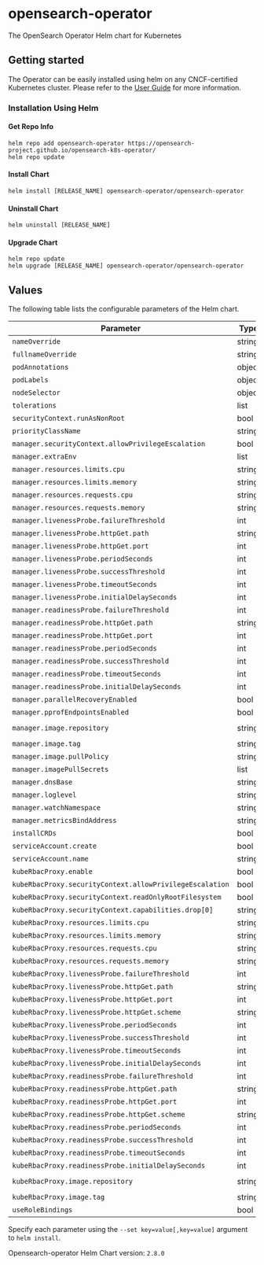 # opensearch-operator

The OpenSearch Operator Helm chart for Kubernetes

## Getting started

The Operator can be easily installed using helm on any CNCF-certified Kubernetes cluster. Please refer to the [User Guide](https://github.com/opensearch-project/opensearch-k8s-operator/blob/main/docs/userguide/main.md) for more information.

### Installation Using Helm

#### Get Repo Info

```shell
helm repo add opensearch-operator https://opensearch-project.github.io/opensearch-k8s-operator/
helm repo update
```

#### Install Chart

```shell
helm install [RELEASE_NAME] opensearch-operator/opensearch-operator
```

#### Uninstall Chart

```shell
helm uninstall [RELEASE_NAME]
```

#### Upgrade Chart

```shell
helm repo update
helm upgrade [RELEASE_NAME] opensearch-operator/opensearch-operator
```

## Values

The following table lists the configurable parameters of the Helm chart.

| Parameter | Type | Default | Description |
| --- | ---- | ------- | ----------- |
| `nameOverride` | string | `""` |  |
| `fullnameOverride` | string | `""` |  |
| `podAnnotations` | object | `{}` |  |
| `podLabels` | object | `{}` |  |
| `nodeSelector` | object | `{}` |  |
| `tolerations` | list | `[]` |  |
| `securityContext.runAsNonRoot` | bool | `true` |  |
| `priorityClassName` | string | `""` |  |
| `manager.securityContext.allowPrivilegeEscalation` | bool | `false` |  |
| `manager.extraEnv` | list | `[]` |  |
| `manager.resources.limits.cpu` | string | `"200m"` |  |
| `manager.resources.limits.memory` | string | `"500Mi"` |  |
| `manager.resources.requests.cpu` | string | `"100m"` |  |
| `manager.resources.requests.memory` | string | `"350Mi"` |  |
| `manager.livenessProbe.failureThreshold` | int | `3` |  |
| `manager.livenessProbe.httpGet.path` | string | `"/healthz"` |  |
| `manager.livenessProbe.httpGet.port` | int | `8081` |  |
| `manager.livenessProbe.periodSeconds` | int | `15` |  |
| `manager.livenessProbe.successThreshold` | int | `1` |  |
| `manager.livenessProbe.timeoutSeconds` | int | `3` |  |
| `manager.livenessProbe.initialDelaySeconds` | int | `10` |  |
| `manager.readinessProbe.failureThreshold` | int | `3` |  |
| `manager.readinessProbe.httpGet.path` | string | `"/readyz"` |  |
| `manager.readinessProbe.httpGet.port` | int | `8081` |  |
| `manager.readinessProbe.periodSeconds` | int | `15` |  |
| `manager.readinessProbe.successThreshold` | int | `1` |  |
| `manager.readinessProbe.timeoutSeconds` | int | `3` |  |
| `manager.readinessProbe.initialDelaySeconds` | int | `10` |  |
| `manager.parallelRecoveryEnabled` | bool | `true` |  |
| `manager.pprofEndpointsEnabled` | bool | `false` |  |
| `manager.image.repository` | string | `"opensearchproject/opensearch-operator"` |  |
| `manager.image.tag` | string | `""` |  |
| `manager.image.pullPolicy` | string | `"Always"` |  |
| `manager.imagePullSecrets` | list | `[]` |  |
| `manager.dnsBase` | string | `"cluster.local"` |  |
| `manager.loglevel` | string | `"info"` |  |
| `manager.watchNamespace` | string | `nil` |  |
| `manager.metricsBindAddress` | string | `"127.0.0.1:8080"` |  |
| `installCRDs` | bool | `true` |  |
| `serviceAccount.create` | bool | `true` |  |
| `serviceAccount.name` | string | `""` |  |
| `kubeRbacProxy.enable` | bool | `true` |  |
| `kubeRbacProxy.securityContext.allowPrivilegeEscalation` | bool | `false` |  |
| `kubeRbacProxy.securityContext.readOnlyRootFilesystem` | bool | `true` |  |
| `kubeRbacProxy.securityContext.capabilities.drop[0]` | string | `"ALL"` |  |
| `kubeRbacProxy.resources.limits.cpu` | string | `"50m"` |  |
| `kubeRbacProxy.resources.limits.memory` | string | `"50Mi"` |  |
| `kubeRbacProxy.resources.requests.cpu` | string | `"25m"` |  |
| `kubeRbacProxy.resources.requests.memory` | string | `"25Mi"` |  |
| `kubeRbacProxy.livenessProbe.failureThreshold` | int | `3` |  |
| `kubeRbacProxy.livenessProbe.httpGet.path` | string | `"/healthz"` |  |
| `kubeRbacProxy.livenessProbe.httpGet.port` | int | `10443` |  |
| `kubeRbacProxy.livenessProbe.httpGet.scheme` | string | `"HTTPS"` |  |
| `kubeRbacProxy.livenessProbe.periodSeconds` | int | `15` |  |
| `kubeRbacProxy.livenessProbe.successThreshold` | int | `1` |  |
| `kubeRbacProxy.livenessProbe.timeoutSeconds` | int | `3` |  |
| `kubeRbacProxy.livenessProbe.initialDelaySeconds` | int | `10` |  |
| `kubeRbacProxy.readinessProbe.failureThreshold` | int | `3` |  |
| `kubeRbacProxy.readinessProbe.httpGet.path` | string | `"/healthz"` |  |
| `kubeRbacProxy.readinessProbe.httpGet.port` | int | `10443` |  |
| `kubeRbacProxy.readinessProbe.httpGet.scheme` | string | `"HTTPS"` |  |
| `kubeRbacProxy.readinessProbe.periodSeconds` | int | `15` |  |
| `kubeRbacProxy.readinessProbe.successThreshold` | int | `1` |  |
| `kubeRbacProxy.readinessProbe.timeoutSeconds` | int | `3` |  |
| `kubeRbacProxy.readinessProbe.initialDelaySeconds` | int | `10` |  |
| `kubeRbacProxy.image.repository` | string | `"gcr.io/kubebuilder/kube-rbac-proxy"` |  |
| `kubeRbacProxy.image.tag` | string | `"v0.15.0"` |  |
| `useRoleBindings` | bool | `false` |  |

Specify each parameter using the `--set key=value[,key=value]` argument to `helm install`.

Opensearch-operator Helm Chart version: `2.8.0`
